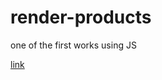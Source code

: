# render-products
one of the first works using JS

<a href="https://groha.github.io/render-products/">link</a>
